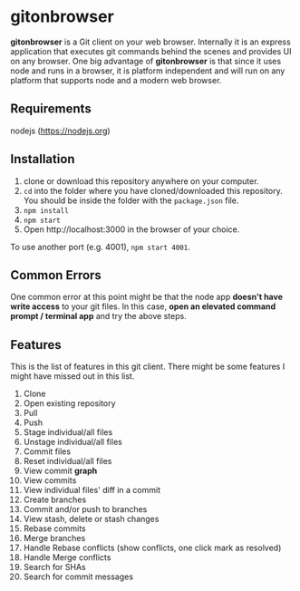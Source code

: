 
# gitonbrowser

**gitonbrowser** is a Git client on your web browser. Internally it is an express application that executes git commands behind the scenes and provides UI on any browser.
One big advantage of **gitonbrowser** is that since it uses node and runs in a browser, it is platform independent and will run on any platform that supports node and a modern web browser.

## Requirements
nodejs (https://nodejs.org)

## Installation
1. clone or download this repository anywhere on your computer.
2. `cd` into the folder where you have cloned/downloaded this repository. You should be inside the folder with the `package.json` file.
3. `npm install`
4. `npm start`
5. Open http://localhost:3000 in the browser of your choice.

To use another port (e.g. 4001), `npm start 4001`.

## Common Errors
One common error at this point might be that the node app **doesn't have write access** to your git files. In this case, **open an elevated command prompt / terminal app** and try the above steps.

## Features
This is the list of features in this git client. There might be some features I might have missed out in this list.
1. Clone
2. Open existing repository
3. Pull
4. Push
5. Stage individual/all files
6. Unstage individual/all files
7. Commit files
8. Reset individual/all files
9. View commit **graph**
10. View commits
11. View individual files' diff in a commit
12. Create branches
13. Commit and/or push to branches
14. View stash, delete or stash changes
15. Rebase commits
16. Merge branches
17. Handle Rebase conflicts (show conflicts, one click mark as resolved)
18. Handle Merge conflicts
19. Search for SHAs
20. Search for commit messages
